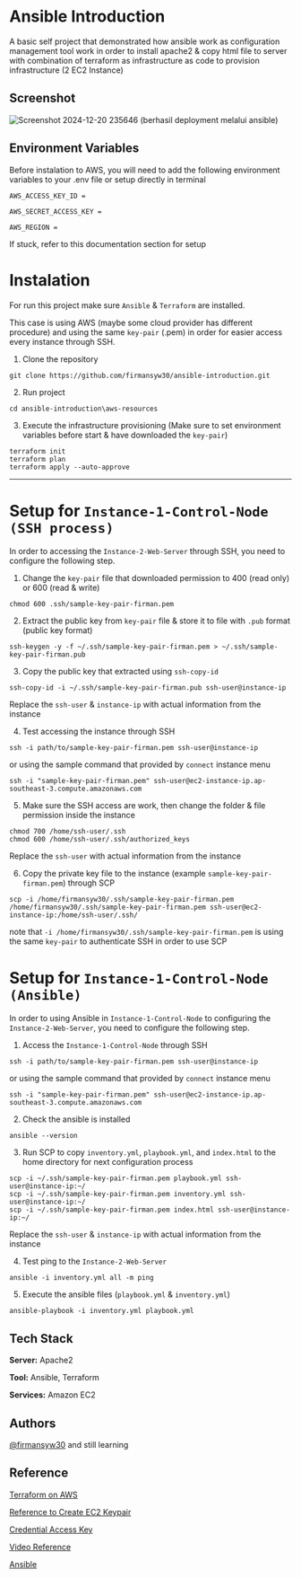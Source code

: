 # Ansible Introduction
A basic self project that demonstrated how ansible work as configuration management tool work in order to install apache2 & copy html file to server with combination of terraform as infrastructure as code to provision infrastructure (2 EC2 Instance)
## Screenshot
![Screenshot 2024-12-20 235646 (berhasil deployment melalui ansible)](https://github.com/user-attachments/assets/6083a9b2-597a-47d3-a294-27fcf3fd2cda)




## Environment Variables

Before instalation to AWS, you will need to add the following environment variables to your .env file or setup directly in terminal

`AWS_ACCESS_KEY_ID = `

`AWS_SECRET_ACCESS_KEY = `

`AWS_REGION = `

If stuck, refer to this documentation section for setup





# Instalation

For run this project make sure `Ansible` & `Terraform` are installed. 

This case is using AWS (maybe some cloud provider has different procedure) and using the same `key-pair` (.pem) in order for easier access every instance through SSH. 



1. Clone the repository

```
git clone https://github.com/firmansyw30/ansible-introduction.git
```

2. Run project

```
cd ansible-introduction\aws-resources
```

3. Execute the infrastructure provisioning (Make sure to set environment variables before start & have downloaded the `key-pair`)
```
terraform init
terraform plan
terraform apply --auto-approve
```

---
# Setup for `Instance-1-Control-Node (SSH process)`
In order to accessing the `Instance-2-Web-Server` through SSH, you need to configure the following step. 

1. Change the `key-pair` file that downloaded permission to 400 (read only) or 600 (read & write)
```
chmod 600 .ssh/sample-key-pair-firman.pem
```
2. Extract the public key from `key-pair` file & store it to file with `.pub` format (public key format)
```
ssh-keygen -y -f ~/.ssh/sample-key-pair-firman.pem > ~/.ssh/sample-key-pair-firman.pub
```

3. Copy the public key that extracted using `ssh-copy-id`
```
ssh-copy-id -i ~/.ssh/sample-key-pair-firman.pub ssh-user@instance-ip
```

Replace the `ssh-user` & `instance-ip` with actual information from the instance

4. Test accessing the instance through SSH

```
ssh -i path/to/sample-key-pair-firman.pem ssh-user@instance-ip

```

or using the sample command that provided by `connect` instance menu
```
ssh -i "sample-key-pair-firman.pem" ssh-user@ec2-instance-ip.ap-southeast-3.compute.amazonaws.com
```

5. Make sure the SSH access are work, then change the folder & file permission inside the instance
```
chmod 700 /home/ssh-user/.ssh
chmod 600 /home/ssh-user/.ssh/authorized_keys
```
Replace the `ssh-user` with actual information from the instance

6. Copy the private key file to the instance (example `sample-key-pair-firman.pem`) through SCP
```
scp -i /home/firmansyw30/.ssh/sample-key-pair-firman.pem /home/firmansyw30/.ssh/sample-key-pair-firman.pem ssh-user@ec2-instance-ip:/home/ssh-user/.ssh/
```
note that `-i /home/firmansyw30/.ssh/sample-key-pair-firman.pem` is using the same `key-pair` to authenticate SSH in order to use SCP


# Setup for `Instance-1-Control-Node (Ansible)`
In order to using Ansible in `Instance-1-Control-Node` to configuring the `Instance-2-Web-Server`, you need to configure the following step. 

1. Access the `Instance-1-Control-Node` through SSH
```
ssh -i path/to/sample-key-pair-firman.pem ssh-user@instance-ip

```

or using the sample command that provided by `connect` instance menu
```
ssh -i "sample-key-pair-firman.pem" ssh-user@ec2-instance-ip.ap-southeast-3.compute.amazonaws.com
```

2. Check the ansible is installed
```
ansible --version
````

3. Run SCP to copy `inventory.yml`, `playbook.yml`, and `index.html` to the home directory for next configuration process
```
scp -i ~/.ssh/sample-key-pair-firman.pem playbook.yml ssh-user@instance-ip:~/
scp -i ~/.ssh/sample-key-pair-firman.pem inventory.yml ssh-user@instance-ip:~/
scp -i ~/.ssh/sample-key-pair-firman.pem index.html ssh-user@instance-ip:~/
```

Replace the `ssh-user` & `instance-ip` with actual information from the instance


4. Test ping to the `Instance-2-Web-Server`
```
ansible -i inventory.yml all -m ping
```

5. Execute the ansible files (`playbook.yml` & `inventory.yml`)
```
ansible-playbook -i inventory.yml playbook.yml
```
## Tech Stack

**Server:** Apache2

**Tool:** Ansible, Terraform

**Services:** Amazon EC2


## Authors

[@firmansyw30](https://www.github.com/firmansyw30) and still learning


## Reference

[Terraform on AWS](https://registry.terraform.io/providers/hashicorp/aws/latest/docs)

[Reference to Create EC2 Keypair](https://docs.aws.amazon.com/AWSEC2/latest/UserGuide/create-key-pairs.html)

[Credential Access Key](https://docs.aws.amazon.com/IAM/latest/UserGuide/id_credentials_access-keys.html)

[Video Reference](https://youtu.be/2iC7R32C-EQ?si=iWYEG9nktjKuYK3K)

[Ansible](https://docs.ansible.com/)
